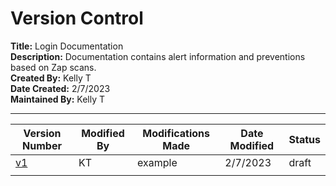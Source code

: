 # Version Control
**Title:** Login Documentation\
**Description:** Documentation contains alert information and preventions based on Zap scans.\
**Created By:** Kelly T\
**Date Created:** 2/7/2023\
**Maintained By:** Kelly T
***

| Version Number | Modified By | Modifications Made | Date Modified | Status |
| ------------------- | ----------- | ------------------------------ | ----------- | ----------- |
| [v1](https://github.com/KellyTTan/Documentation/blob/main/col-ordering/zap/documentation/colordering_documentation.md) | KT | example| 2/7/2023 | draft |
| |  |  |  |  | |
